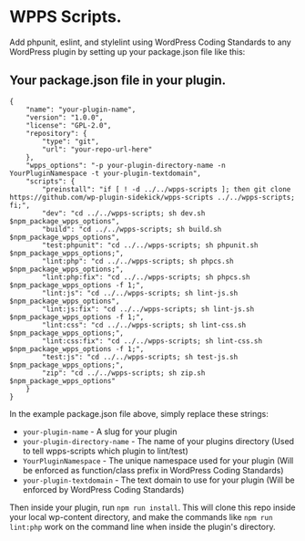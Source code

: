 # WPPS Scripts.

Add phpunit, eslint, and stylelint using WordPress Coding Standards to any WordPress plugin by setting up your package.json file like this:

## Your package.json file in your plugin.
```
{
	"name": "your-plugin-name",
	"version": "1.0.0",
	"license": "GPL-2.0",
	"repository": {
		"type": "git",
		"url": "your-repo-url-here"
	},
	"wpps_options": "-p your-plugin-directory-name -n YourPluginNamespace -t your-plugin-textdomain",
	"scripts": {
		"preinstall": "if [ ! -d ../../wpps-scripts ]; then git clone https://github.com/wp-plugin-sidekick/wpps-scripts ../../wpps-scripts; fi;",
		"dev": "cd ../../wpps-scripts; sh dev.sh $npm_package_wpps_options",
		"build": "cd ../../wpps-scripts; sh build.sh $npm_package_wpps_options",
		"test:phpunit": "cd ../../wpps-scripts; sh phpunit.sh $npm_package_wpps_options;",
		"lint:php": "cd ../../wpps-scripts; sh phpcs.sh $npm_package_wpps_options;",
		"lint:php:fix": "cd ../../wpps-scripts; sh phpcs.sh $npm_package_wpps_options -f 1;",
		"lint:js": "cd ../../wpps-scripts; sh lint-js.sh $npm_package_wpps_options",
		"lint:js:fix": "cd ../../wpps-scripts; sh lint-js.sh $npm_package_wpps_options -f 1;",
		"lint:css": "cd ../../wpps-scripts; sh lint-css.sh $npm_package_wpps_options;",
		"lint:css:fix": "cd ../../wpps-scripts; sh lint-css.sh $npm_package_wpps_options -f 1;",
		"test:js": "cd ../../wpps-scripts; sh test-js.sh $npm_package_wpps_options;",
		"zip": "cd ../../wpps-scripts; sh zip.sh $npm_package_wpps_options"
	}
}

```

In the example package.json file above, simply replace these strings:

- `your-plugin-name` - A slug for your plugin
- `your-plugin-directory-name` - The name of your plugins directory (Used to tell wpps-scripts which plugin to lint/test)
- `YourPluginNamespace` - The unique namespace used for your plugin (Will be enforced as function/class prefix in WordPress Coding Standards)
- `your-plugin-textdomain` - The text domain to use for your plugin (Will be enforced by WordPress Coding Standards)

Then inside your plugin, run `npm run install`. This will clone this repo inside your local wp-content directory, and make the commands like `npm run lint:php` work on the command line when inside the plugin's directory.